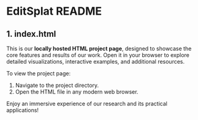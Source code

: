 # EditSplat README

## 1. index.html

This is our **locally hosted HTML project page**, designed to showcase the core features and results of our work. Open it in your browser to explore detailed visualizations, interactive examples, and additional resources.

To view the project page:
1. Navigate to the project directory.
2. Open the HTML file in any modern web browser.

Enjoy an immersive experience of our research and its practical applications!

